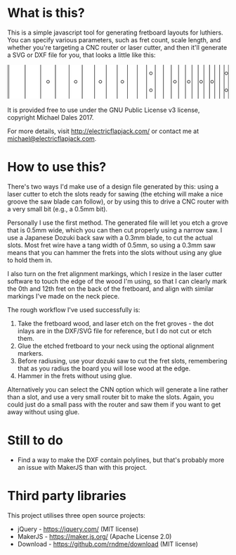 What is this?
=============

This is a simple javascript tool for generating fretboard layouts for luthiers. You can specify various parameters, such as fret count, scale length, and whether you're targeting a CNC router or laser cutter, and then it'll generate a SVG or DXF file for you, that looks a little like this:

![Freboard](fretboard.svg)

It is provided free to use under the GNU Public License v3 license, copyright Michael Dales 2017.

For more details, visit http://electricflapjack.com/ or contact me at michael@electricflapjack.com.

How to use this?
================

There's two ways I'd make use of a design file generated by this: using a laser cutter to etch the slots ready for sawing (the etching will make a nice groove the saw blade can follow), or by using this to drive a CNC router with a very small bit (e.g., a 0.5mm bit).

Personally I use the first method. The generated file will let you etch a grove that is 0.5mm wide, which you can then cut properly using a narrow saw. I use a Japanese Dozuki back saw with a 0.3mm blade, to cut the actual slots. Most fret wire have a tang width of 0.5mm, so using a 0.3mm saw means that you can hammer the frets into the slots without using any glue to hold them in.

I also turn on the fret alignment markings, which I resize in the laser cutter software to touch the edge of the wood I'm using, so that I can clearly mark the 0th and 12th fret on the back of the fretboard, and align with similar markings I've made on the neck piece.

The rough workflow I've used successfully is:

1. Take the fretboard wood, and laser etch on the fret groves - the dot inlays are in the DXF/SVG file for reference, but I do not cut or etch them.
1. Glue the etched fretboard to your neck using the optional alignment markers.
1. Before radiusing, use your dozuki saw to cut the fret slots, remembering that as you radius the board you will lose wood at the edge.
1. Hammer in the frets without using glue.

Alternatively you can select the CNN option which will generate a line rather than a slot, and use a very small router bit to make the slots. Again, you could just do a small pass with the router and saw them if you want to get away without using glue.


Still to do
============

* Find a way to make the DXF contain polylines, but that's probably more an issue with MakerJS than with this project.


Third party libraries
=====================

This project utilises three open source projects:

* jQuery - https://jquery.com/ (MIT license)
* MakerJS - https://maker.js.org/ (Apache License 2.0)
* Download - https://github.com/rndme/download (MIT license)
